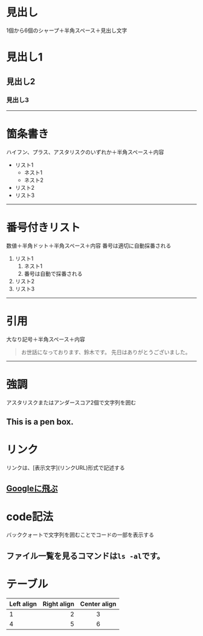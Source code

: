 # 見出し
1個から6個のシャープ＋半角スペース＋見出し文字

# 見出し1
## 見出し2
### 見出し3
----------------------------------------------------------------------
# 箇条書き
ハイフン、プラス、アスタリスクのいずれか＋半角スペース＋内容

- リスト1
  - ネスト1
  - ネスト2
- リスト2
- リスト3
----------------------------------------------------------------------
# 番号付きリスト
数値＋半角ドット＋半角スペース＋内容
番号は適切に自動採番される

1. リスト1
    1. ネスト1
    1. 番号は自動で採番される
1. リスト2
1. リスト3
----------------------------------------------------------------------
# 引用
大なり記号＋半角スペース＋内容

> お世話になっております、鈴木です。
> 先日はありがとうございました。
----------------------------------------------------------------------
# 強調
アスタリスクまたはアンダースコア2個で文字列を囲む

This is a **pen** box.
----------------------------------------------------------------------
# リンク
リンクは、\[表示文字\]\(リンクURL\)形式で記述する

[Googleに飛ぶ](https://www.google.co.jp/)
----------------------------------------------------------------------
# code記法
バッククォートで文字列を囲むことでコードの一部を表示する

ファイル一覧を見るコマンドは`ls -al`です。
----------------------------------------------------------------------
# テーブル

 | Left align | Right align | Center align |
 |:-----------|------------:|:------------:|
 |1           |2            |3             |
 |4           |5            |6             |
